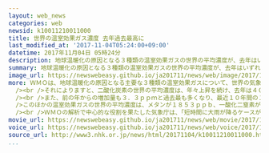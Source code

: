 ```yaml
---
layout: web_news
categories: web
newsid: k10011210011000
title: 世界の温室効果ガス濃度 去年過去最高に
last_modified_at: '2017-11-04T05:24:00+09:00'
datetime: 2017年11月04日 05時24分
description: 地球温暖化の原因となる３種類の温室効果ガスの世界の平均濃度が、去年はいずれも解析を始めてから最も高い値になり、このうち二酸化炭素は、前の年からの増加量も過去最多となったことが、ＷＭＯ＝世界気象機関の解析でわかりました。
summary: 地球温暖化の原因となる３種類の温室効果ガスの世界の平均濃度が、去年はいずれも解析を始めてから最も高い値になり、このうち二酸化炭素は、前の年からの増加量も過去最多となったことが、ＷＭＯ＝世界気象機関の解析でわかりました。
image_url: https://newswebeasy.github.io/ja201711/news/web/image/2017/11/04/K10011210011_1711040619_1711040625_01_03.jpg
more: ＷＭＯは、地球温暖化の原因となる主要な３種類の温室効果ガスについて、世界の気象当局や研究機関が観測しているデータを解析し、去年のデータを発表しました。<br
  /><br />それによりますと、二酸化炭素の世界の平均濃度は、年々上昇を続け、去年は４０３．３ｐｐｍと、世界各地で観測を始めた１９８４年以降、最も高くなりました。<br
  /><br />また、前の年からの増加量も３．３ｐｐｍと過去最も多くなり、最近１０年間の１年当たりの平均増加量の１．５倍近くに達しています。<br /><br
  />このほかの温室効果ガスの世界の平均濃度は、メタンが１８５３ｐｐｂ、一酸化二窒素が３２８．９ｐｐｂと、いずれも去年を上回り、観測史上、最も高くなりました。<br
  /><br />ＷＭＯの解析で中心的な役割を果たした気象庁は、「短時間に大雨が降るケースが徐々に増えるなど、地球温暖化による災害のリスクが高まりつつあると考えられ、引き続き温暖化対策に取り組む必要がある」と話しています。
movie_url: https://newswebeasy.github.io/ja201711/news/web/movie/2017/11/04/k10011210011_201711040619_201711040625.mp4
voice_url: https://newswebeasy.github.io/ja201711/news/web/voice/2017/11/04/k10011210011_201711040619_201711040625.mp3
source_url: http://www3.nhk.or.jp/news/html/20171104/k10011210011000.html
...
```


